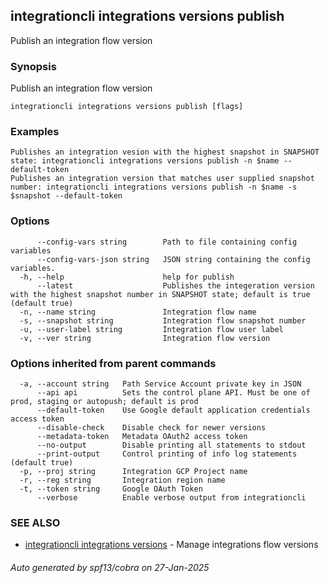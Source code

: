 ## integrationcli integrations versions publish

Publish an integration flow version

### Synopsis

Publish an integration flow version

```
integrationcli integrations versions publish [flags]
```

### Examples

```
Publishes an integration vesion with the highest snapshot in SNAPSHOT state: integrationcli integrations versions publish -n $name --default-token
Publishes an integration version that matches user supplied snapshot number: integrationcli integrations versions publish -n $name -s $snapshot --default-token
```

### Options

```
      --config-vars string        Path to file containing config variables
      --config-vars-json string   JSON string containing the config variables.
  -h, --help                      help for publish
      --latest                    Publishes the integeration version with the highest snapshot number in SNAPSHOT state; default is true (default true)
  -n, --name string               Integration flow name
  -s, --snapshot string           Integration flow snapshot number
  -u, --user-label string         Integration flow user label
  -v, --ver string                Integration flow version
```

### Options inherited from parent commands

```
  -a, --account string   Path Service Account private key in JSON
      --api api          Sets the control plane API. Must be one of prod, staging or autopush; default is prod
      --default-token    Use Google default application credentials access token
      --disable-check    Disable check for newer versions
      --metadata-token   Metadata OAuth2 access token
      --no-output        Disable printing all statements to stdout
      --print-output     Control printing of info log statements (default true)
  -p, --proj string      Integration GCP Project name
  -r, --reg string       Integration region name
  -t, --token string     Google OAuth Token
      --verbose          Enable verbose output from integrationcli
```

### SEE ALSO

* [integrationcli integrations versions](integrationcli_integrations_versions.md)	 - Manage integrations flow versions

###### Auto generated by spf13/cobra on 27-Jan-2025
